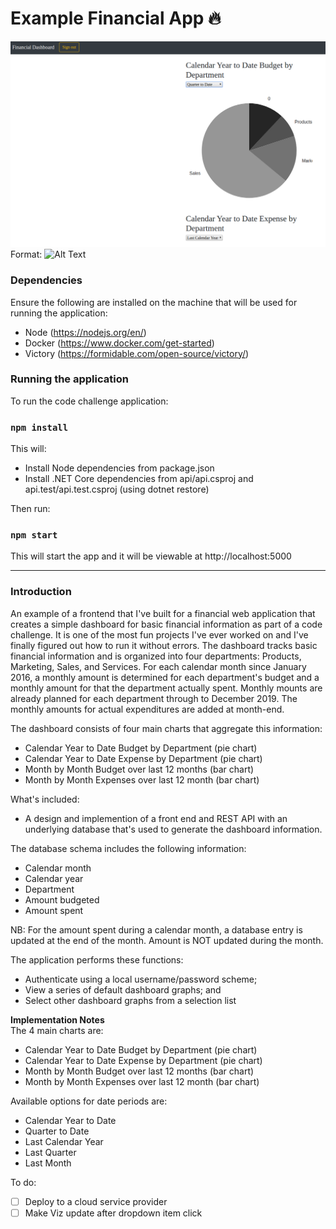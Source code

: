 # Example Financial App 🔥

![GitHub Logo](/images/preview.png)
Format: ![Alt Text](url)


### Dependencies

Ensure the following are installed on the machine that will be used for running the application:

- Node (https://nodejs.org/en/)
- Docker (https://www.docker.com/get-started)
- Victory (https://formidable.com/open-source/victory/)

### Running the application

To run the code challenge application:

### `npm install`

This will:

- Install Node dependencies from package.json
- Install .NET Core dependencies from api/api.csproj and api.test/api.test.csproj (using dotnet restore)

Then run:

### `npm start`

This will start the app and it will be viewable at http://localhost:5000

***


### Introduction

An example of a frontend that I've built for a financial web application that creates a simple dashboard for basic financial information as part of a code challenge.  It is one of the most fun projects I've ever worked on and I've finally figured out how to run it without errors. The dashboard tracks basic financial information and is organized into four departments:  Products, Marketing, Sales, and Services.  For each calendar month since January 2016, a monthly amount is determined for each department's budget and a monthly amount for that the department actually spent.  Monthly mounts are already planned for each department through to December 2019.  The monthly amounts for actual expenditures are added at month-end.

The dashboard consists of four main charts that aggregate this information:

* Calendar Year to Date Budget by Department (pie chart)
* Calendar Year to Date Expense by Department (pie chart)
* Month by Month Budget over last 12 months (bar chart)
* Month by Month Expenses over last 12 month (bar chart)

What's included:

* A design and implemention of a front end and REST API with an underlying database that's used to generate the dashboard information.

The database schema includes the following information:
* Calendar month
* Calendar year
* Department
* Amount budgeted
* Amount spent

NB:  For the amount spent during a calendar month, a database entry is updated at the end of the month.  Amount is NOT updated during the month.

The application performs these functions:

* Authenticate using a local username/password scheme; 
* View a series of default dashboard graphs; and
* Select other dashboard graphs from a selection list


**Implementation Notes**<br/>
The 4 main charts are:

* Calendar Year to Date Budget by Department (pie chart)
* Calendar Year to Date Expense by Department (pie chart)
* Month by Month Budget over last 12 months (bar chart)
* Month by Month Expenses over last 12 month (bar chart)



Available options for date periods are:

* Calendar Year to Date
* Quarter to Date
* Last Calendar Year
* Last Quarter
* Last Month



To do:

- [ ] Deploy to a cloud service provider
- [ ] Make Viz update after dropdown item click